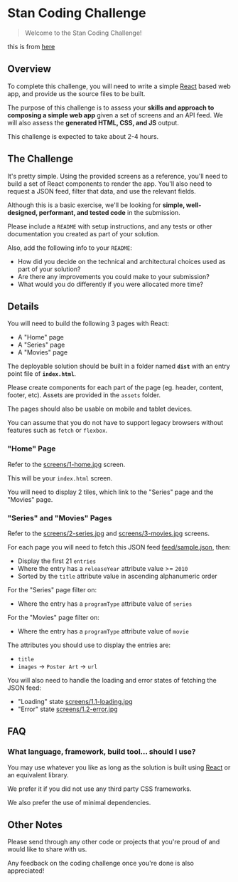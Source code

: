 # Stan Coding Challenge

> Welcome to the Stan Coding Challenge!

this is from [here](https://github.com/ultrox/react-coding-challenge)

## Overview

To complete this challenge, you will need to write a simple 
[React](https://facebook.github.io/react/) based web app, and provide us the 
source files to be built.

The purpose of this challenge is to assess your **skills and approach to 
composing a simple web app** given a set of screens and an API feed. We will 
also assess the **generated HTML, CSS, and JS** output.

This challenge is expected to take about 2-4 hours.

## The Challenge

It's pretty simple. Using the provided screens as a reference, you'll need to 
build a set of React components to render the app. You'll also need to request 
a JSON feed, filter that data, and use the relevant fields.

Although this is a basic exercise, we'll be looking for **simple, 
well-designed, performant, and tested code** in the submission.

Please include a `README` with setup instructions, and any tests or other 
documentation you created as part of your solution.

Also, add the following info to your `README`:

- How did you decide on the technical and architectural choices used as part of 
  your solution?
- Are there any improvements you could make to your submission?
- What would you do differently if you were allocated more time?

## Details

You will need to build the following 3 pages with React:

- A "Home" page
- A "Series" page
- A "Movies" page

The deployable solution should be built in a folder named **`dist`** with an entry point file of **`index.html`**.

Please create components for each part of the page (eg. header, content, footer, etc).
Assets are provided in the `assets` folder.

The pages should also be usable on mobile and tablet devices.

You can assume that you do not have to support legacy browsers without features such as `fetch` or `flexbox`.

### "Home" Page

Refer to the [screens/1-home.jpg](./screens/1-home.jpg) screen.

This will be your `index.html` screen.

You will need to display 2 tiles, which link to the "Series" page and the "Movies" page.

### "Series" and "Movies" Pages

Refer to the [screens/2-series.jpg](./screens/2-series.jpg) and [screens/3-movies.jpg](./screens/3-movies.jpg) screens.

For each page you will need to fetch this JSON feed [feed/sample.json](https://raw.githubusercontent.com/StreamCo/react-coding-challenge/master/feed/sample.json), then:

- Display the first 21 `entries`
- Where the entry has a `releaseYear` attribute value >= `2010`
- Sorted by the `title` attribute value in ascending alphanumeric order

For the "Series" page filter on:

- Where the entry has a `programType` attribute value of `series`

For the "Movies" page filter on:

- Where the entry has a `programType` attribute value of `movie`

The attributes you should use to display the entries are:

- `title`
- `images` → `Poster Art` → `url`

You will also need to handle the loading and error states of fetching the JSON feed:

- "Loading" state [screens/1.1-loading.jpg](./screens/1.1-loading.jpg)
- "Error" state [screens/1.2-error.jpg](./screens/1.2-error.jpg)

## FAQ

### What language, framework, build tool... should I use?

You may use whatever you like as long as the solution is built using [React](https://facebook.github.io/react/) or an equivalent library.

We prefer it if you did not use any third party CSS frameworks.

We also prefer the use of minimal dependencies.

## Other Notes

Please send through any other code or projects that you're proud of and would 
like to share with us.

Any feedback on the coding challenge once you're done is also appreciated!

